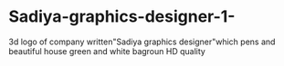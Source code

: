 # Sadiya-graphics-designer-1-
3d logo of company written"Sadiya graphics designer"which pens and beautiful house green and white bagroun HD quality
